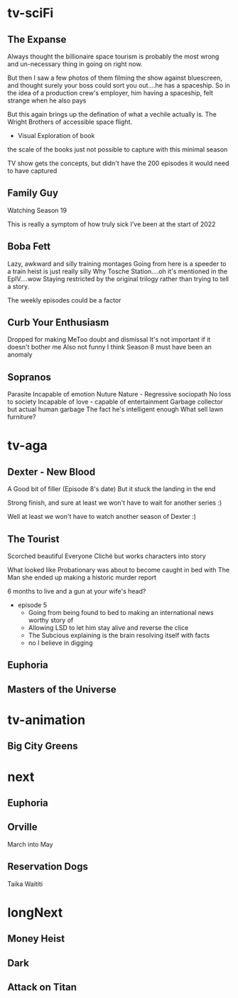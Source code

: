 # tv-sciFi

## The Expanse
Always thought the billionaire space tourism is probably the most wrong and un-necessary thing in going on right now.

But then I saw a few photos of them filming the show against bluescreen, and thought surely your boss could sort you out....he has a spaceship. So in the idea of a production crew's employer, him having a spaceship, felt strange when he also pays 

But this again brings up the defination of what a vechile actually is. The Wright Brothers of accessible space flight. 

- Visual Exploration of book

the scale of the books just not possible to capture with this minimal season

TV show gets the concepts, but didn't have the 200 episodes it would need to have captured

 
## Family Guy
Watching Season 19

This is really a symptom of how truly sick I've been at the start of 2022

## Boba Fett
Lazy, awkward and silly training montages
Going from here is a speeder to a train heist is just really silly 
Why Tosche Station....oh it's mentioned in the EpIV....wow
Staying restricted by the original trilogy rather than trying to tell a story.

The weekly episodes could be a factor

## Curb Your Enthusiasm
Dropped for making MeToo doubt and dismissal
It's not important if it doesn't bother me
Also not funny
I think Season 8 must have been an anomaly 

## Sopranos
Parasite
Incapable of emotion
Nuture Nature - Regressive sociopath
No loss to society
Incapable of love - capable of entertainment
Garbage collector but actual human garbage
The fact he's intelligent enough
What sell lawn furniture?

# tv-aga

## Dexter - New Blood 
A Good bit of filler (Episode 8's date)
But it stuck the landing in the end

Strong finish, and sure at least we won't have to wait for another series :)

Well at least we won't have to watch another season of Dexter :)

## The Tourist
Scorched beautiful 
Everyone
Cliché but works characters into story

What looked like Probationary was about to become caught in bed with The Man she ended up making a historic murder report

6 months to live and a gun at your wife's head?

- episode 5
	- Going from being found to bed to making an international news worthy story of
	- Allowing LSD to let him stay alive and reverse the clice
	- The Subcious explaining is the brain resolving itself with facts
	- no I believe in digging

## Euphoria



## Masters of the Universe
# tv-animation
## Big City Greens



# next
## Euphoria

## Orville
March into May

## Reservation Dogs 
Taika Waititi


# longNext
## Money Heist

## Dark 

## Attack on Titan
